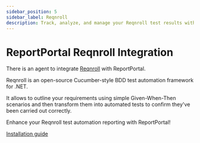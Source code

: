 ```yaml
---
sidebar_position: 5
sidebar_label: Reqnroll
description: Track, analyze, and manage your Reqnroll test results with structured Given-When-Then scenarios.
---
```


# ReportPortal Reqnroll Integration

There is an agent to integrate [Reqnroll](https://reqnroll.net/) with ReportPortal.

Reqnroll is an open-source Cucumber-style BDD test automation framework for .NET.

It allows to outline your requirements using simple Given-When-Then scenarios and then transform them into automated tests to confirm they've been carried out correctly.

Enhance your Reqnroll test automation reporting with ReportPortal!

[Installation guide](https://github.com/reportportal/agent-dotnet-reqnroll#readme)
